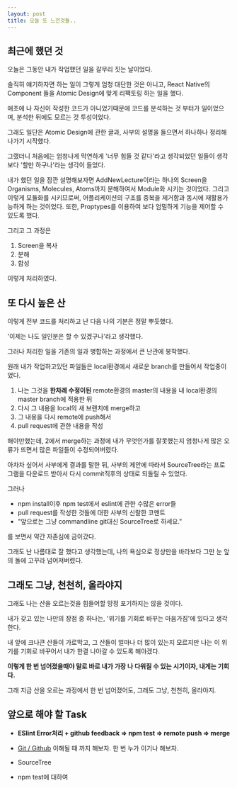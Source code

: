 ```yaml
---
layout: post
title: 오늘 또 느낀것들..
---
```


## 최근에 했던 것

오늘은 그동안 내가 작업했던 일을 갈무리 짓는 날이었다.

솔직히 얘기하자면 하는 일이 그렇게 엄청 대단한 것은 아니고, React Native의 Component 들을 Atomic Design에 맞게 리팩토링 하는 일을 했다.

애초에 나 자신이 작성한 코드가 아니었기때문에 코드를 분석하는 것 부터가 일이었으며, 분석한 뒤에도 모르는 것 투성이었다.

그래도 일단은 Atomic Design에 관한 글과, 사부의 설명을 들으면서 하나하나 정리해 나가기 시작했다.

그랬더니 처음에는 엄청나게 막연하게 '너무 힘들 것 같다'라고 생각되었던 일들이 생각보다 '할만 하구나'라는 생각이 들었다.

내가 했던 일을 잠깐 설명해보자면 AddNewLecture이라는 하나의 Screen을 Organisms, Molecules, Atoms까지 분해하여서 Module화 시키는 것이었다. 그리고 이렇게 모듈화를 시키므로써, 어플리케이션의 구조를 중복을 제거함과 동시에 재활용가능하게 하는 것이었다. 또한, Proptypes를 이용하여 보다 엄밀하게 기능을 제어할 수 있도록 했다.

그리고 그 과정은

1. Screen을 복사
2. 분해
3. 합성

이렇게 처리하였다.

## 또 다시 높은 산

이렇게 전부 코드를 처리하고 난 다음 나의 기분은 정말 뿌듯했다.

'이제는 나도 일인분은 할 수 있겠구나'라고 생각했다.

그러나 처리한 일을 기존의 일과 병합하는 과정에서 큰 난관에 봉착했다.

원래 내가 작업하고있던 파일들은 local환경에서 새로운 branch를 만들어서 작업중이었다.

1. 나는 그것을 **한차례 수정이된** remote환경의 master의 내용을 내 local환경의 master branch에 적용한 뒤
2. 다시 그 내용을 local의 새 브랜치에 merge하고
3. 그 내용을 다시 remote에 push해서
4. pull request에 관한 내용을 작성

해야만했는데, 2에서 merge하는 과정에 내가 무엇인가를 잘못헀는지 엄청나게 많은 오류가 뜨면서 많은 파일들이 수정되어버렸다.

아차차 싶어서 사부에게 결과를 말한 뒤, 사부의 제안에 따라서 SourceTree라는 프로그램을 다운로드 받아서 다시 commit직후의 상태로 되돌릴 수 있었다.

그러나
- npm install이후 npm test에서 eslint에 관한 수많은 error들
- pull request를 작성한 것들에 대한 사부의 신랄한 코멘트
- "앞으로는 그냥 commandline git대신 SourceTree로 하세요."

를 보면서 약간 자존심에 금이갔다.

그래도 난 나름대로 잘 했다고 생각했는데, 나의 욕심으로 정상만을 바라보다 그만 눈 앞의 돌에 고꾸라 넘어져버렸다.

## 그래도 그냥, 천천히, 올라야지

그래도 나는 산을 오르는것을 힘들어할 망정 포기하지는 않을 것이다.

내가 갖고 있는 나만의 장점 중 하나는, '위기를 기회로 바꾸는 마음가짐'에 있다고 생각한다.

내 앞에 크나큰 산들이 가로막고, 그 산들이 얼마나 더 많이 있는지 모르지만 나는 이 위기를 기회로 바꾸어서 내가 한결 나아갈 수 있도록 해야겠다.

**이렇게 한 번 넘어졌을때야 말로 바로 내가 가장 나 다워질 수 있는 시기이자, 내게는 기회다.**

그래 지금 산을 오르는 과정에서 한 번 넘어졌어도, 그래도 그냥, 천천히, 올라야지.

## 앞으로 해야 할 Task

- **ESlint Error처리 + github feedback => npm test => remote push => merge**

- [Git / Github](http://learngitbranching.js.org/) 이해될 때 까지 해보자. 한 번 누가 이기나 해보자.

- SourceTree

- npm test에 대하여
